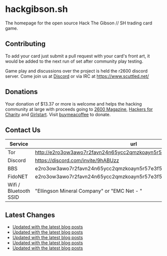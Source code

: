 # hackgibson.sh
The homepage for the open source Hack The Gibson // SH trading card game.


## Contributing

To add your card just submit a pull request with your card's front art, it would be added to the next run of set after community play testing.

Game play and discussions over the project is held the r2600 discord server. Come join us at [Discord](https://discord.com/invite/9hABUzz) or via IRC at https://www.scuttled.net/


## Donations

Your donation of $13.37 or more is welcome and helps the hacking community at large with proceeds going to [2600 Magazine](https://2600.com/), [Hackers for Charity](https://hackersforcharity.org) and [Girlstart](https://girlstart.org).  Visit [buymeacoffee](https://www.buymeacoffee.com/hackgibson.sh) to donate.


## Contact Us

Service | url
-|-
Tor | http://e2ro3ow3awo7r2favn24n65ycc2qmzkoayn5r57e3f56nvjwdcgg32ad.onion
Discord | https://discord.com/invite/9hABUzz
BBS | e2ro3ow3awo7r2favn24n65ycc2qmzkoayn5r57e3f56nvjwdcgg32ad.onion:23
FidoNET | e2ro3ow3awo7r2favn24n65ycc2qmzkoayn5r57e3f56nvjwdcgg32ad.onion:24554
Wifi / Bluetooth SSID | "Ellingson Mineral Company" or "EMC Net - <fidonet address>"

## Latest Changes
<!-- BLOG-POST-LIST:START -->
- [Updated with the latest blog posts](https://github.com/DFW2600/hackgibson.sh/commit/0c94ba880890b038af24532c5733b5ed121b38f3)
- [Updated with the latest blog posts](https://github.com/DFW2600/hackgibson.sh/commit/3891b7f1cf407efc8deb4e49d53aba6def2d4995)
- [Updated with the latest blog posts](https://github.com/DFW2600/hackgibson.sh/commit/6b7f25041bc19665cf1d9ec07a93fc764f38d4d7)
- [Updated with the latest blog posts](https://github.com/DFW2600/hackgibson.sh/commit/fc14734fcc525cc76724a55f615a232fb6c57ba9)
- [Updated with the latest blog posts](https://github.com/DFW2600/hackgibson.sh/commit/db5d9bfda73d1abe80039eadc70022fec22ae274)
<!-- BLOG-POST-LIST:END -->
